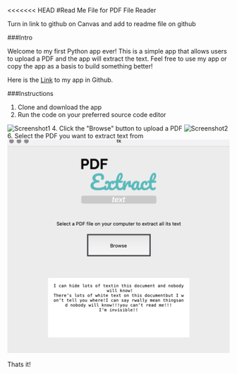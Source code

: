 <<<<<<< HEAD
#Read Me File for PDF File Reader

Turn in link to github on Canvas and add to readme file on github

###Intro 

Welcome to my first Python app ever! This is a simple app that allows users to upload a PDF and the app will extract the text. Feel free to use my app or copy the app as a basis to build something better!

Here is the [Link](https://github.com/kirwilso/PDF-Reader/blob/master/PDF%20Reader%20App.py) to my app in Github.

###Instructions 
1. Clone and download the app
2. Run the code on your preferred source code editor 

<img width="610" alt="Screenshot1" src="https://user-images.githubusercontent.com/105668795/181113378-e74aee17-82d5-4d30-9f0f-f65a82cdc50d.png">
4. Click the "Browse" button to upload a PDF

<img width="828" alt="Screenshot2" src="https://user-images.githubusercontent.com/105668795/181113559-7bf60b0e-7a8b-4d74-9de2-4143425cc3cc.png">
6. Select the PDF you want to extract text from 

<img width="597" alt="Screenshot3" src="./Assets Folder/Screenshot3.png">

Thats it!








